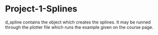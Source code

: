 # Project-1-Splines

d_spline contains the object which creates the splines. It may be runned through the plotter file which runs the example given on the course page.



